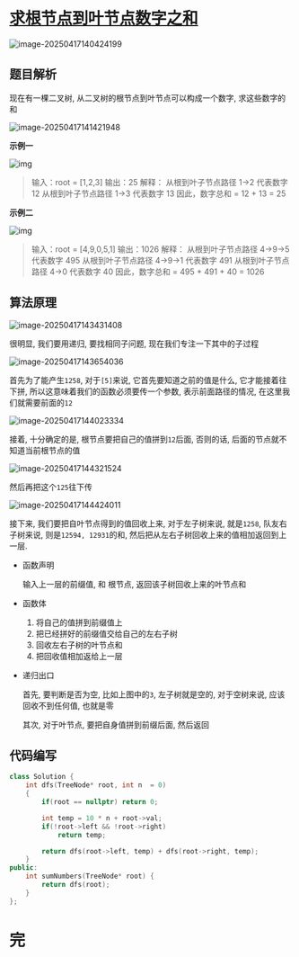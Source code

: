 # [求根节点到叶节点数字之和](https://leetcode.cn/problems/sum-root-to-leaf-numbers/)

![image-20250417140424199](https://md-wind.oss-cn-nanjing.aliyuncs.com/md/20250417140424262.png)

## 题目解析

现在有一棵二叉树, 从二叉树的根节点到叶节点可以构成一个数字, 求这些数字的和

![image-20250417141421948](https://md-wind.oss-cn-nanjing.aliyuncs.com/md/20250417141421991.png)

**示例一**

![img](https://assets.leetcode.com/uploads/2021/02/19/num1tree.jpg)


>输入：root = [1,2,3]
>输出：25
>解释：
>从根到叶子节点路径 1->2 代表数字 12
>从根到叶子节点路径 1->3 代表数字 13
>因此，数字总和 = 12 + 13 = 25

**示例二**

![img](https://assets.leetcode.com/uploads/2021/02/19/num2tree.jpg)


>输入：root = [4,9,0,5,1]
>输出：1026
>解释：
>从根到叶子节点路径 4->9->5 代表数字 495
>从根到叶子节点路径 4->9->1 代表数字 491
>从根到叶子节点路径 4->0 代表数字 40
>因此，数字总和 = 495 + 491 + 40 = 1026

## 算法原理

![image-20250417143431408](https://md-wind.oss-cn-nanjing.aliyuncs.com/md/20250417143431445.png)

很明显, 我们要用递归, 要找相同子问题, 现在我们专注一下其中的子过程

![image-20250417143654036](https://md-wind.oss-cn-nanjing.aliyuncs.com/md/20250417143654079.png)

首先为了能产生`1258`, 对于`[5]`来说, 它首先要知道之前的值是什么, 它才能接着往下拼, 所以这意味着我们的函数必须要传一个参数, 表示前面路径的情况, 在这里我们就需要前面的`12`

![image-20250417144023334](https://md-wind.oss-cn-nanjing.aliyuncs.com/md/20250417144023374.png)

 接着, 十分确定的是, 根节点要把自己的值拼到`12`后面, 否则的话, 后面的节点就不知道当前根节点的值

![image-20250417144321524](https://md-wind.oss-cn-nanjing.aliyuncs.com/md/20250417144321562.png)

然后再把这个`125`往下传

![image-20250417144424011](https://md-wind.oss-cn-nanjing.aliyuncs.com/md/20250417144424051.png)

接下来, 我们要把自叶节点得到的值回收上来, 对于左子树来说, 就是`1258`, 队友右子树来说, 则是`12594, 12931`的和, 然后把从左右子树回收上来的值相加返回到上一层. 

- 函数声明

  输入上一层的前缀值, 和 根节点, 返回该子树回收上来的叶节点和

- 函数体

  1. 将自己的值拼到前缀值上
  2. 把已经拼好的前缀值交给自己的左右子树
  3. 回收左右子树的叶节点和
  4. 把回收值相加返给上一层

- 递归出口

  首先, 要判断是否为空, 比如上图中的`3`, 左子树就是空的, 对于空树来说, 应该回收不到任何值, 也就是零

  其次, 对于叶节点, 要把自身值拼到前缀后面, 然后返回

## 代码编写

```cpp
class Solution {
    int dfs(TreeNode* root, int n  = 0)
    {
        if(root == nullptr) return 0;

        int temp = 10 * n + root->val;
        if(!root->left && !root->right)
            return temp;

        return dfs(root->left, temp) + dfs(root->right, temp);
    }
public:
    int sumNumbers(TreeNode* root) {
        return dfs(root);
    }
};
```

# 完
